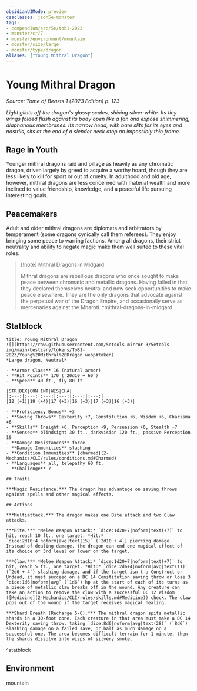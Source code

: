 ```yaml
---
obsidianUIMode: preview
cssclasses: json5e-monster
tags:
- compendium/src/5e/tob1-2023
- monster/cr/7
- monster/environment/mountain
- monster/size/large
- monster/type/dragon
aliases: ["Young Mithral Dragon"]
---
```

# Young Mithral Dragon
*Source: Tome of Beasts 1 (2023 Edition) p. 123*  

*Light glints off the dragon's glossy scales, shining silver-white. Its tiny wings folded flush against its body open like a fan and expose shimmering, diaphanous membranes. Its narrow head, with bare slits for its eyes and nostrils, sits at the end of a slender neck atop an impossibly thin frame*.

## Rage in Youth

Younger mithral dragons raid and pillage as heavily as any chromatic dragon, driven largely by greed to acquire a worthy hoard, though they are less likely to kill for sport or out of cruelty. In adulthood and old age, however, mithral dragons are less concerned with material wealth and more inclined to value friendship, knowledge, and a peaceful life pursuing interesting goals.

## Peacemakers

Adult and older mithral dragons are diplomats and arbitrators by temperament (some dragons cynically call them referees). They enjoy bringing some peace to warring factions. Among all dragons, their strict neutrality and ability to negate magic make them well suited to these vital roles.

> [!note] Mithral Dragons in Midgard
> 
> Mithral dragons are rebellious dragons who once sought to make peace between chromatic and metallic dragons. Having failed in that, they declared themselves neutral and now seek opportunities to make peace elsewhere. They are the only dragons that advocate against the perpetual war of the Dragon Empire, and occasionally serve as mercenaries against the Mharoti.
^mithral-dragons-in-midgard

## Statblock

```ad-statblock
title: Young Mithral Dragon
![](https://raw.githubusercontent.com/5etools-mirror-3/5etools-img/main/bestiary/tokens/ToB1-2023/Young%20Mithral%20Dragon.webp#token)
*Large dragon, Neutral*

- **Armor Class** 16 (natural armor)
- **Hit Points** 170 (`20d10 + 60`)
- **Speed** 40 ft., fly 80 ft.

|STR|DEX|CON|INT|WIS|CHA|
|:---:|:---:|:---:|:---:|:---:|:---:|
|12 (+1)|18 (+4)|17 (+3)|16 (+3)|17 (+3)|16 (+3)|

- **Proficiency Bonus** +3
- **Saving Throws** Dexterity +7, Constitution +6, Wisdom +6, Charisma +6
- **Skills** Insight +6, Perception +9, Persuasion +6, Stealth +7
- **Senses** blindsight 30 ft., darkvision 120 ft., passive Perception 19
- **Damage Resistances** force
- **Damage Immunities** slashing
- **Condition Immunities** [charmed](2-Mechanics/CLI/rules/conditions.md#Charmed)
- **Languages** all, telepathy 60 ft.
- **Challenge** 7

## Traits

***Magic Resistance.*** The dragon has advantage on saving throws against spells and other magical effects.

## Actions

***Multiattack.*** The dragon makes one Bite attack and two Claw attacks.

***Bite.*** *Melee Weapon Attack:* `dice:1d20+7|noform|text(+7)` to hit, reach 10 ft., one target. *Hit:* `dice:2d10+4|noform|avg|text(15)` (`2d10 + 4`) piercing damage. Instead of dealing damage, the dragon can end one magical effect of its choice of 3rd level or lower on the target.

***Claw.*** *Melee Weapon Attack:* `dice:1d20+7|noform|text(+7)` to hit, reach 5 ft., one target. *Hit:* `dice:2d6+4|noform|avg|text(11)` (`2d6 + 4`) slashing damage, and if the target isn't a Construct or Undead, it must succeed on a DC 14 Constitution saving throw or lose 3 `dice:1d6|noform|avg` (`1d6`) hp at the start of each of its turns as a piece of metallic claw breaks off in the wound. Any creature can take an action to remove the claw with a successful DC 12 Wisdom ([Medicine](2-Mechanics/CLI/rules/skills.md#Medicine)) check. The claw pops out of the wound if the target receives magical healing.

***Shard Breath (Recharge 5-6).*** The mithral dragon spits metallic shards in a 30-foot cone. Each creature in that area must make a DC 14 Dexterity saving throw, taking `dice:8d6|noform|avg|text(28)` (`8d6`) slashing damage on a failed save, or half as much damage on a successful one. The area becomes difficult terrain for 1 minute, then the shards dissolve into wisps of silvery smoke.
```
^statblock

## Environment

mountain